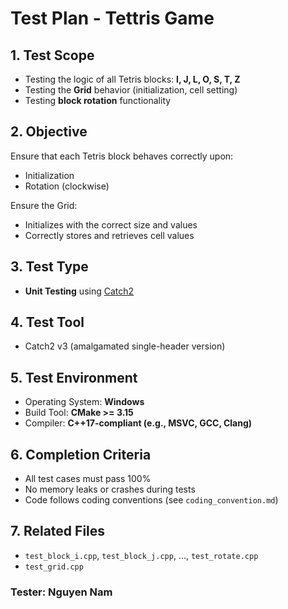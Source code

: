 # Test Plan - Tettris Game

## 1. Test Scope
- Testing the logic of all Tetris blocks: **I, J, L, O, S, T, Z**
- Testing the **Grid** behavior (initialization, cell setting)
- Testing **block rotation** functionality

## 2. Objective
Ensure that each Tetris block behaves correctly upon:
- Initialization
- Rotation (clockwise)

Ensure the Grid:
- Initializes with the correct size and values
- Correctly stores and retrieves cell values

## 3. Test Type
- **Unit Testing** using [Catch2](https://github.com/catchorg/Catch2)

## 4. Test Tool
- Catch2 v3 (amalgamated single-header version)

## 5. Test Environment
- Operating System: **Windows**
- Build Tool: **CMake >= 3.15**
- Compiler: **C++17-compliant (e.g., MSVC, GCC, Clang)**

## 6. Completion Criteria
- All test cases must pass 100%
- No memory leaks or crashes during tests
- Code follows coding conventions (see `coding_convention.md`)

## 7. Related Files
- `test_block_i.cpp`, `test_block_j.cpp`, ..., `test_rotate.cpp`
- `test_grid.cpp`

### Tester: Nguyen Nam